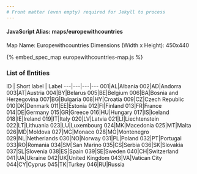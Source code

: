 ```yaml
---
# Front matter (even empty) required for Jekyll to process
---
```


#### JavaScript Alias: maps/europewithcountries

Map Name: Europewithcountries
Dimensions (Width x Height): 450x440




{% embed_spec_map europewithcountries-map.js %}

### List of Entities

ID | Short label | Label
---|---|---|---
001|AL|Albania
002|AD|Andorra
003|AT|Austria
004|BY|Belarus
005|BE|Belgium
006|BA|Bosnia and Herzegovina
007|BG|Bulgaria
008|HY|Croatia
009|CZ|Czech Republic
010|DK|Denmark
011|EE|Estonia
012|FI|Finland
013|FR|France
014|DE|Germany
015|GR|Greece
016|HU|Hungary
017|IS|Iceland
018|IE|Ireland
019|IT|Italy
020|LV|Latvia
021|LI|Liechtenstein
022|LT|Lithuania
023|LU|Luxembourg
024|MK|Macedonia
025|MT|Malta
026|MD|Moldova
027|MC|Monaco
028|MO|Montenegro
029|NL|Netherlands
030|NO|Norway
031|PL|Poland
032|PT|Portugal
033|RO|Romania
034|SM|San Marino
035|CS|Serbia
036|SK|Slovakia
037|SL|Slovenia
038|ES|Spain
039|SE|Sweden
040|CH|Switzerland
041|UA|Ukraine
042|UK|United Kingdom
043|VA|Vatican City
044|CY|Cyprus
045|TK|Turkey
046|RU|Russia

